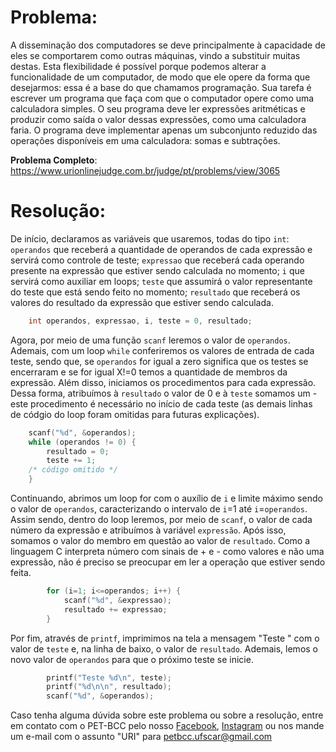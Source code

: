 # Problema:
A disseminação dos computadores se deve principalmente à capacidade de eles se comportarem como outras máquinas, vindo a substituir muitas destas. Esta flexibilidade é possível porque podemos alterar a funcionalidade de um computador, de modo que ele opere da forma que desejarmos: essa é a base do que chamamos programação.
Sua tarefa é escrever um programa que faça com que o computador opere como uma calculadora simples. O seu programa deve ler expressões aritméticas e produzir como saída o valor dessas expressões, como uma calculadora faria. O programa deve implementar apenas um subconjunto reduzido das operações disponíveis em uma calculadora: somas e subtrações.

**Problema Completo**: https://www.urionlinejudge.com.br/judge/pt/problems/view/3065


# Resolução:

De início, declaramos as variáveis que usaremos, todas do tipo `int`: `operandos` que receberá a quantidade de operandos de cada expressão e servirá como controle de teste; `expressao` que receberá cada operando presente na expressão que estiver sendo calculada no momento; `i` que servirá como auxiliar em loops; `teste` que assumirá o valor representante do teste que está sendo feito no momento; `resultado` que receberá os valores do resultado da expressão que estiver sendo calculada.
``` c
    int operandos, expressao, i, teste = 0, resultado;
```

Agora, por meio de uma função `scanf` leremos o valor de `operandos`. Ademais, com um loop `while` conferiremos os valores de entrada de cada teste, sendo que, se `operandos` for igual a zero significa que os testes se encerraram e se for igual X!=0 temos a quantidade de membros da expressão. Além disso, iniciamos os procedimentos para cada expressão. Dessa forma, atribuímos à `resultado` o valor de 0 e à `teste` somamos um - este procedimento é necessário no início de cada teste (as demais linhas de códgio do loop foram omitidas para futuras explicações).
``` c
    scanf("%d", &operandos);
    while (operandos != 0) {
        resultado = 0;
        teste += 1;
    /* código omitido */
    }
```
Continuando, abrimos um loop for com o auxílio de `i` e limite máximo sendo o valor de `operandos`, caracterizando o intervalo de `i`=1 até `i`=`operandos`. Assim sendo, dentro do loop leremos, por meio de `scanf`, o valor de cada número da expressão e atribuímos à variável `expressão`. Após isso, somamos o valor do membro em questão ao valor de `resultado`. Como a linguagem C interpreta número com sinais de + e - como valores e não uma expressão, não é preciso se preocupar em ler a operação que estiver sendo feita. 
``` c
        for (i=1; i<=operandos; i++) {
            scanf("%d", &expressao);
            resultado += expressao;
        }
```

Por fim, através de `printf`, imprimimos na tela a mensagem "Teste " com o valor de `teste` e, na linha de baixo, o valor de `resultado`. Ademais, lemos o novo valor de `operandos` para que o próximo teste se inicie.
``` c
        printf("Teste %d\n", teste);
        printf("%d\n\n", resultado);
        scanf("%d", &operandos);
```
Caso tenha alguma dúvida sobre este problema ou sobre a resolução, entre em contato com o PET-BCC pelo nosso
[Facebook](https://www.facebook.com/petbcc/),
[Instagram](https://www.instagram.com/petbcc.ufscar/)
ou nos mande um e-mail com o assunto "URI" para  petbcc.ufscar@gmail.com
